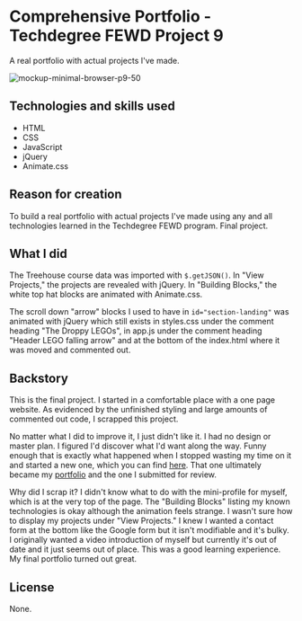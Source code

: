 # Comprehensive Portfolio - Techdegree FEWD Project 9

A real portfolio with actual projects I've made.

![mockup-minimal-browser-p9-50](https://user-images.githubusercontent.com/16675876/59852387-b37ac880-933c-11e9-98b1-8d0ce5c0500d.png)

## Technologies and skills used 

+ HTML
+ CSS
+ JavaScript
+ jQuery
+ Animate.css


## Reason for creation
To build a real portfolio with actual projects I've made using any and all technologies learned in the Techdegree FEWD program. Final project.

## What I did

The Treehouse course data was imported with `$.getJSON()`. In "View Projects," the projects are revealed with jQuery.  In "Building Blocks," the white top hat blocks are animated with Animate.css. 

The scroll down "arrow" blocks I used to have in `id="section-landing"` was animated with jQuery which still exists in styles.css under the comment heading "The Droppy LEGOs", in app.js under the comment heading "Header LEGO falling arrow" and at the bottom of the index.html where it was moved and commented out.
 
## Backstory

This is the final project. I started in a comfortable place with a one page website. As evidenced by the unfinished styling and large amounts of commented out code, I scrapped this project.

No matter what I did to improve it, I just didn't like it. I had no design or master plan. I figured I'd discover what I'd want along the way. Funny enough that is exactly what happened when I stopped wasting my time on it and started a new one, which you can find [here](https://github.com/meacoding/techdegree-project-9b). That one ultimately became my [portfolio](http://amandaharness.com/) and the one I submitted for review.

Why did I scrap it? I didn't know what to do with the mini-profile for myself, which is at the very top of the page. The "Building Blocks" listing my known technologies is okay although the animation feels strange. I wasn't sure how to display my projects under "View Projects." I knew I wanted a contact form at the bottom like the Google form but it isn't modifiable and it's bulky. I originally wanted a video introduction of myself but currently it's out of date and it just seems out of place. This was a good learning experience. My final portfolio turned out great.

## License
None.
